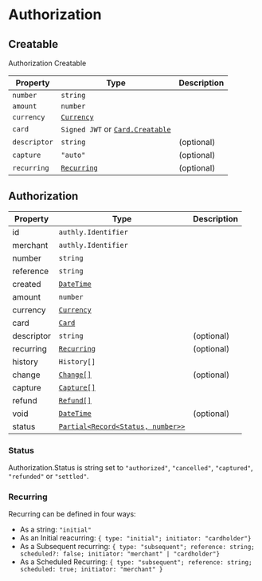 
# Authorization

## Creatable

Authorization Creatable

| Property     | Type                                                      | Description |
|--------------|-----------------------------------------------------------|-------------|
| `number`     | `string`                                                  |             |
| `amount`     | `number`                                                  |             |
| `currency`   | [`Currency`](./other.html#currency)                       |             |
| `card`       | `Signed JWT` or [`Card.Creatable`](./card.html#creatable) |             |
| `descriptor` | `string`                                                  | (optional)  |
| `capture`    | `"auto"`                                                  | (optional)  |
| `recurring`  | [`Recurring`](#recurring)                                 | (optional)  |

## Authorization

| Property   | Type                                                             | Description |
|------------|------------------------------------------------------------------|-------------|
| id         | `authly.Identifier`                                              |             |
| merchant   | `authly.Identifier`                                              |             |
| number     | `string`                                                         |             |
| reference  | `string`                                                         |             |
| created    | [`DateTime`](./other.html#datetime)                              |             |
| amount     | `number`                                                         |             |
| currency   | [`Currency`](./other.html#currency)                              |             |
| card       | [`Card`](./card)                                                 |             |
| descriptor | `string`                                                         | (optional)  |
| recurring  | [`Recurring`](authorization.html#recurring)                      | (optional)  |
| history    | `History[]`                                                      |             |
| change     | [`Change[]`](./Change)                                           | (optional)  |
| capture    | [`Capture[]`](./Capture)                                         |             |
| refund     | [`Refund[]`](./Refund)                                           |             |
| void       | [`DateTime`](./other.html#datetime)                              | (optional)  |
| status     | [`Partial<Record<Status, number>>`](./authorization.html#status) |             |


### Status
Authorization.Status is string set to `"authorized"`, `"cancelled"`, `"captured"`, `"refunded"` or `"settled"`.

### Recurring
Recurring can be defined in four ways: 
 - As a string: `"initial"`
 - As an Initial reacurring: `{ type: "initial"; initiator: "cardholder"}`
 - As a Subsequent recurring: `{ type: "subsequent"; reference: string; scheduled?: false; initiator: "merchant" | "cardholder"}`
 - As a Scheduled Recurring: `{ type: "subsequent"; reference: string; scheduled: true; initiator: "merchant" }`
 